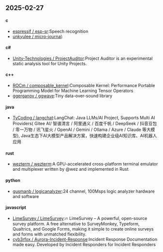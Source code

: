## 2025-02-27
#### c
* [espressif / esp-sr](https://github.com/espressif/esp-sr):Speech recognition
* [unkyulee / micro-journal](https://github.com/unkyulee/micro-journal):
#### c#
* [Unity-Technologies / ProjectAuditor](https://github.com/Unity-Technologies/ProjectAuditor):Project Auditor is an experimental static analysis tool for Unity Projects.
#### c++
* [ROCm / composable_kernel](https://github.com/ROCm/composable_kernel):Composable Kernel: Performance Portable Programming Model for Machine Learning Tensor Operators
* [ggerganov / ggwave](https://github.com/ggerganov/ggwave):Tiny data-over-sound library
#### java
* [TyCoding / langchat](https://github.com/TyCoding/langchat):LangChat: Java LLMs/AI Project, Supports Multi AI Providers( Gitee AI/ 智谱清言 / 阿里通义 / 百度千帆 / DeepSeek / 抖音豆包 / 零一万物 / 讯飞星火 / OpenAI / Gemini / Ollama / Azure / Claude 等大模型), Java生态下AI大模型产品解决方案，快速构建企业级AI知识库、AI机器人应用
#### rust
* [wezterm / wezterm](https://github.com/wezterm/wezterm):A GPU-accelerated cross-platform terminal emulator and multiplexer written by @wez and implemented in Rust
#### python
* [gusmanb / logicanalyzer](https://github.com/gusmanb/logicanalyzer):24 channel, 100Msps logic analyzer hardware and software
#### javascript
* [LimeSurvey / LimeSurvey](https://github.com/LimeSurvey/LimeSurvey):🔥 LimeSurvey – A powerful, open-source survey platform. A free alternative to SurveyMonkey, Typeform, Qualtrics, and Google Forms, making it simple to create online surveys and forms with unmatched flexibility.
* [cyb3rfox / Aurora-Incident-Response](https://github.com/cyb3rfox/Aurora-Incident-Response):Incident Response Documentation made easy. Developed by Incident Responders for Incident Responders
